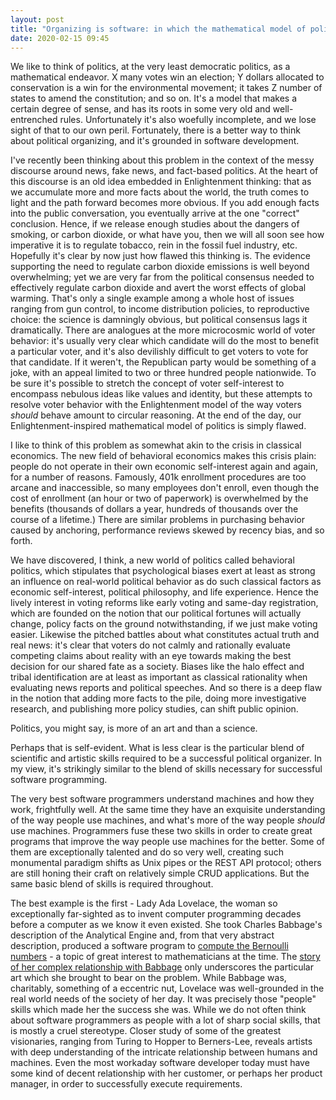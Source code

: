 ```yaml
---
layout: post
title: "Organizing is software: in which the mathematical model of politics gets its due"
date: 2020-02-15 09:45
---
```


We like to think of politics, at the very least democratic politics, as a mathematical endeavor. X many votes win an election; Y dollars allocated to conservation is a win for the environmental movement; it takes Z number of states to amend the constitution; and so on. It's a model that makes a certain degree of sense, and has its roots in some very old and well-entrenched rules. Unfortunately it's also woefully incomplete, and we lose sight of that to our own peril. Fortunately, there is a better way to think about political organizing, and it's grounded in software development.

I've recently been thinking about this problem in the context of the messy discourse around news, fake news, and fact-based politics. At the heart of this discourse is an old idea embedded in Enlightenment thinking: that as we accumulate more and more facts about the world, the truth comes to light and the path forward becomes more obvious. If you add enough facts into the public conversation, you eventually arrive at the one "correct" conclusion. Hence, if we release enough studies about the dangers of smoking, or carbon dioxide, or what have you, then we will all soon see how imperative it is to regulate tobacco, rein in the fossil fuel industry, etc. Hopefully it's clear by now just how flawed this thinking is. The evidence supporting the need to regulate carbon dioxide emissions is well beyond overwhelming; yet we are very far from the political consensus needed to effectively regulate carbon dioxide and avert the worst effects of global warming. That's only a single example among a whole host of issues ranging from gun control, to income distribution policies, to reproductive choice: the science is damningly obvious, but political consensus lags it dramatically. There are analogues at the more microcosmic world of voter behavior: it's usually very clear which candidate will do the most to benefit a particular voter, and it's also devilishly difficult to get voters to vote for that candidate. If it weren't, the Republican party would be something of a joke, with an appeal limited to two or three hundred people nationwide. To be sure it's possible to stretch the concept of voter self-interest to encompass nebulous ideas like values and identity, but these attempts to resolve voter behavior with the Enlightenment model of the way voters *should* behave amount to circular reasoning. At the end of the day, our Enlightenment-inspired mathematical model of politics is simply flawed.

I like to think of this problem as somewhat akin to the crisis in classical economics. The new field of behavioral economics makes this crisis plain: people do not operate in their own economic self-interest again and again, for a number of reasons. Famously, 401k enrollment procedures are too arcane and inaccessible, so many employees don't enroll, even though the cost of enrollment (an hour or two of paperwork) is overwhelmed by the benefits (thousands of dollars a year, hundreds of thousands over the course of a lifetime.) There are similar problems in purchasing behavior caused by anchoring, performance reviews skewed by recency bias, and so forth.

We have discovered, I think, a new world of politics called behavioral politics, which stipulates that psychological biases exert at least as strong an influence on real-world political behavior as do such classical factors as economic self-interest, political philosophy, and life experience. Hence the lively interest in voting reforms like early voting and same-day registration, which are founded on the notion that our political fortunes will actually change, policy facts on the ground notwithstanding, if we just make voting easier. Likewise the pitched battles about what constitutes actual truth and real news: it's clear that voters do not calmly and rationally evaluate competing claims about reality with an eye towards making the best decision for our shared fate as a society. Biases like the halo effect and tribal identification are at least as important as classical rationality when evaluating news reports and political speeches. And so there is a deep flaw in the notion that adding more facts to the pile, doing more investigative research, and publishing more policy studies, can shift public opinion.

Politics, you might say, is more of an art and than a science.

Perhaps that is self-evident. What is less clear is the particular blend of scientific and artistic skills required to be a successful political organizer. In my view, it's strikingly similar to the blend of skills necessary for successful software programming.

The very best software programmers understand machines and how they work, frightfully well. At the same time they have an exquisite understanding of the way people use machines, and what's more of the way people *should* use machines. Programmers fuse these two skills in order to create great programs that improve the way people use machines for the better. Some of them are exceptionally talented and do so very well, creating such monumental paradigm shifts as Unix pipes or the REST API protocol; others are still honing their craft on relatively simple CRUD applications. But the same basic blend of skills is required throughout.

The best example is the first - Lady Ada Lovelace, the woman so exceptionally far-sighted as to invent computer programming decades before a computer as we know it even existed. She took Charles Babbage's description of the Analytical Engine and, from that very abstract description, produced a software program to [compute the Bernoulli numbers](https://twobithistory.org/2018/08/18/ada-lovelace-note-g.html) - a topic of great interest to mathematicians at the time. The [story of her complex relationship with Babbage](https://www.wired.com/2015/12/untangling-the-tale-of-ada-lovelace/) only underscores the particular art which she brought to bear on the problem. While Babbage was, charitably, something of a eccentric nut, Lovelace was well-grounded in the real world needs of the society of her day. It was precisely those "people" skills which made her the success she was. While we do not often think about software programmers as people with a lot of sharp social skills, that is mostly a cruel stereotype. Closer study of some of the greatest visionaries, ranging from Turing to Hopper to Berners-Lee, reveals artists with deep understanding of the intricate relationship between humans and machines. Even the most workaday software developer today must have some kind of decent relationship with her customer, or perhaps her product manager, in order to successfully execute requirements.

